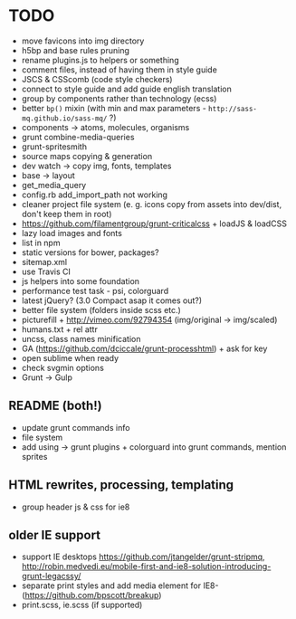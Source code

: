 # TODO

* move favicons into img directory
* h5bp and base rules pruning
* rename plugins.js to helpers or something
* comment files, instead of having them in style guide
* JSCS & CSScomb (code style checkers)
* connect to style guide and add guide english translation
* group by components rather than technology (ecss)
* better `bp()` mixin (with min and max parameters - `http://sass-mq.github.io/sass-mq/` ?)
* components -> atoms, molecules, organisms
* grunt combine-media-queries
* grunt-spritesmith
* source maps copying & generation
* dev watch -> copy img, fonts, templates
* base -> layout
* get_media_query
* config.rb add_import_path not working
* cleaner project file system (e. g. icons copy from assets into dev/dist, don't keep them in root)
* https://github.com/filamentgroup/grunt-criticalcss + loadJS & loadCSS
* lazy load images and fonts
* list in npm
* static versions for bower, packages?
* sitemap.xml
* use Travis CI
* js helpers into some foundation
* performance test task - psi, colorguard
* latest jQuery? (3.0 Compact asap it comes out?)
* better file system (folders inside scss etc.)
* picturefill + http://vimeo.com/92794354 (img/original -> img/scaled)
* humans.txt + rel attr
* uncss, class names minification
* GA (https://github.com/dciccale/grunt-processhtml) + ask for key
* open sublime when ready
* check svgmin options
* Grunt -> Gulp

## README (both!)
* update grunt commands info
* file system
* add using -> grunt plugins + colorguard into grunt commands, mention sprites


##  HTML rewrites, processing, templating
* group header js & css for ie8


## older IE support
* support IE desktops https://github.com/jtangelder/grunt-stripmq, http://robin.medvedi.eu/mobile-first-and-ie8-solution-introducing-grunt-legacssy/
* separate print styles and add media element for IE8- (https://github.com/bpscott/breakup)
* print.scss, ie.scss (if supported)
